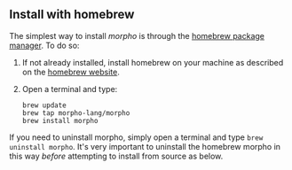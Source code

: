## Install with homebrew

The simplest way to install *morpho* is through the [homebrew package
manager](https://brew.sh). To do so:

1.  If not already installed, install homebrew on your machine as
    described on the [homebrew website](https://brew.sh).

2.  Open a terminal and type:

        brew update
        brew tap morpho-lang/morpho
        brew install morpho

If you need to uninstall morpho, simply open a terminal and type
`brew uninstall morpho`. It's very important to uninstall the homebrew
morpho in this way *before* attempting to install from source as below.


